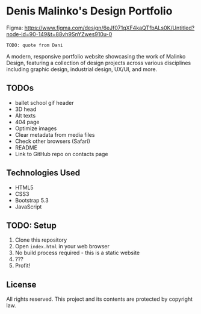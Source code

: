 # Denis Malinko's Design Portfolio

Figma: https://www.figma.com/design/6eJf071qXF4kaQTfbALs0K/Untitled?node-id=90-149&t=88vh9SnYZwes910u-0

`TODO: quote from Dani`

A modern, responsive portfolio website showcasing the work of Malinko Design, featuring a collection of design projects
across various disciplines including graphic design, industrial design, UX/UI, and more.

## TODOs

- ballet school gif header
- 3D head
- Alt texts
- 404 page
- Optimize images
- Clear metadata from media files
- Check other browsers (Safari)
- README
- Link to GitHub repo on contacts page

## Technologies Used

- HTML5
- CSS3
- Bootstrap 5.3
- JavaScript

## TODO: Setup 

1. Clone this repository
2. Open `index.html` in your web browser
3. No build process required - this is a static website
4. ???
5. Profit!

## License

All rights reserved. This project and its contents are protected by copyright law.
